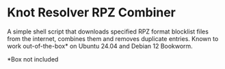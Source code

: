# Knot Resolver RPZ Combiner
A simple shell script that downloads specified RPZ format blocklist files from the internet, combines them and removes duplicate entries. Known to work out-of-the-box* on Ubuntu 24.04 and Debian 12 Bookworm.

*Box not included